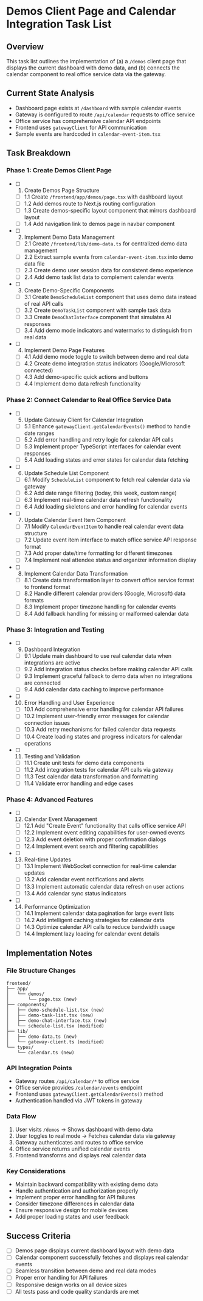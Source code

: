 # Demos Client Page and Calendar Integration Task List

## Overview
This task list outlines the implementation of (a) a `/demos` client page that displays the current dashboard with demo data, and (b) connects the calendar component to real office service data via the gateway.

## Current State Analysis
- Dashboard page exists at `/dashboard` with sample calendar events
- Gateway is configured to route `/api/calendar` requests to office service
- Office service has comprehensive calendar API endpoints
- Frontend uses `gatewayClient` for API communication
- Sample events are hardcoded in `calendar-event-item.tsx`

## Task Breakdown

### Phase 1: Create Demos Client Page

- [ ] 1. Create Demos Page Structure
  - [ ] 1.1 Create `/frontend/app/demos/page.tsx` with dashboard layout
  - [ ] 1.2 Add demos route to Next.js routing configuration
  - [ ] 1.3 Create demos-specific layout component that mirrors dashboard layout
  - [ ] 1.4 Add navigation link to demos page in navbar component

- [ ] 2. Implement Demo Data Management
  - [ ] 2.1 Create `/frontend/lib/demo-data.ts` for centralized demo data management
  - [ ] 2.2 Extract sample events from `calendar-event-item.tsx` into demo data file
  - [ ] 2.3 Create demo user session data for consistent demo experience
  - [ ] 2.4 Add demo task list data to complement calendar events

- [ ] 3. Create Demo-Specific Components
  - [ ] 3.1 Create `DemoScheduleList` component that uses demo data instead of real API calls
  - [ ] 3.2 Create `DemoTaskList` component with sample task data
  - [ ] 3.3 Create `DemoChatInterface` component that simulates AI responses
  - [ ] 3.4 Add demo mode indicators and watermarks to distinguish from real data

- [ ] 4. Implement Demo Page Features
  - [ ] 4.1 Add demo mode toggle to switch between demo and real data
  - [ ] 4.2 Create demo integration status indicators (Google/Microsoft connected)
  - [ ] 4.3 Add demo-specific quick actions and buttons
  - [ ] 4.4 Implement demo data refresh functionality

### Phase 2: Connect Calendar to Real Office Service Data

- [ ] 5. Update Gateway Client for Calendar Integration
  - [ ] 5.1 Enhance `gatewayClient.getCalendarEvents()` method to handle date ranges
  - [ ] 5.2 Add error handling and retry logic for calendar API calls
  - [ ] 5.3 Implement proper TypeScript interfaces for calendar event responses
  - [ ] 5.4 Add loading states and error states for calendar data fetching

- [ ] 6. Update Schedule List Component
  - [ ] 6.1 Modify `ScheduleList` component to fetch real calendar data via gateway
  - [ ] 6.2 Add date range filtering (today, this week, custom range)
  - [ ] 6.3 Implement real-time calendar data refresh functionality
  - [ ] 6.4 Add loading skeletons and error handling for calendar events

- [ ] 7. Update Calendar Event Item Component
  - [ ] 7.1 Modify `CalendarEventItem` to handle real calendar event data structure
  - [ ] 7.2 Update event item interface to match office service API response format
  - [ ] 7.3 Add proper date/time formatting for different timezones
  - [ ] 7.4 Implement real attendee status and organizer information display

- [ ] 8. Implement Calendar Data Transformation
  - [ ] 8.1 Create data transformation layer to convert office service format to frontend format
  - [ ] 8.2 Handle different calendar providers (Google, Microsoft) data formats
  - [ ] 8.3 Implement proper timezone handling for calendar events
  - [ ] 8.4 Add fallback handling for missing or malformed calendar data

### Phase 3: Integration and Testing

- [ ] 9. Dashboard Integration
  - [ ] 9.1 Update main dashboard to use real calendar data when integrations are active
  - [ ] 9.2 Add integration status checks before making calendar API calls
  - [ ] 9.3 Implement graceful fallback to demo data when no integrations are connected
  - [ ] 9.4 Add calendar data caching to improve performance

- [ ] 10. Error Handling and User Experience
  - [ ] 10.1 Add comprehensive error handling for calendar API failures
  - [ ] 10.2 Implement user-friendly error messages for calendar connection issues
  - [ ] 10.3 Add retry mechanisms for failed calendar data requests
  - [ ] 10.4 Create loading states and progress indicators for calendar operations

- [ ] 11. Testing and Validation
  - [ ] 11.1 Create unit tests for demo data components
  - [ ] 11.2 Add integration tests for calendar API calls via gateway
  - [ ] 11.3 Test calendar data transformation and formatting
  - [ ] 11.4 Validate error handling and edge cases

### Phase 4: Advanced Features

- [ ] 12. Calendar Event Management
  - [ ] 12.1 Add "Create Event" functionality that calls office service API
  - [ ] 12.2 Implement event editing capabilities for user-owned events
  - [ ] 12.3 Add event deletion with proper confirmation dialogs
  - [ ] 12.4 Implement event search and filtering capabilities

- [ ] 13. Real-time Updates
  - [ ] 13.1 Implement WebSocket connection for real-time calendar updates
  - [ ] 13.2 Add calendar event notifications and alerts
  - [ ] 13.3 Implement automatic calendar data refresh on user actions
  - [ ] 13.4 Add calendar sync status indicators

- [ ] 14. Performance Optimization
  - [ ] 14.1 Implement calendar data pagination for large event lists
  - [ ] 14.2 Add intelligent caching strategies for calendar data
  - [ ] 14.3 Optimize calendar API calls to reduce bandwidth usage
  - [ ] 14.4 Implement lazy loading for calendar event details

## Implementation Notes

### File Structure Changes
```
frontend/
├── app/
│   └── demos/
│       └── page.tsx (new)
├── components/
│   ├── demo-schedule-list.tsx (new)
│   ├── demo-task-list.tsx (new)
│   ├── demo-chat-interface.tsx (new)
│   └── schedule-list.tsx (modified)
├── lib/
│   ├── demo-data.ts (new)
│   └── gateway-client.ts (modified)
└── types/
    └── calendar.ts (new)
```

### API Integration Points
- Gateway routes `/api/calendar/*` to office service
- Office service provides `/calendar/events` endpoint
- Frontend uses `gatewayClient.getCalendarEvents()` method
- Authentication handled via JWT tokens in gateway

### Data Flow
1. User visits `/demos` → Shows dashboard with demo data
2. User toggles to real mode → Fetches calendar data via gateway
3. Gateway authenticates and routes to office service
4. Office service returns unified calendar events
5. Frontend transforms and displays real calendar data

### Key Considerations
- Maintain backward compatibility with existing demo data
- Handle authentication and authorization properly
- Implement proper error handling for API failures
- Consider timezone differences in calendar data
- Ensure responsive design for mobile devices
- Add proper loading states and user feedback

## Success Criteria
- [ ] Demos page displays current dashboard layout with demo data
- [ ] Calendar component successfully fetches and displays real calendar events
- [ ] Seamless transition between demo and real data modes
- [ ] Proper error handling for API failures
- [ ] Responsive design works on all device sizes
- [ ] All tests pass and code quality standards are met 